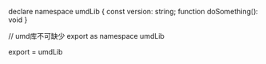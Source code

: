 declare namespace umdLib {
    const version: string;
    function doSomething(): void
}

// umd库不可缺少
export as namespace umdLib

export = umdLib
